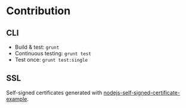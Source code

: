 
# Contribution

## CLI

- Build & test: `grunt`
- Continuous testing: `grunt test`
- Test once: `grunt test:single`

## SSL

Self-signed certificates generated with [nodejs-self-signed-certificate-example](https://github.com/coolaj86/nodejs-self-signed-certificate-example).
